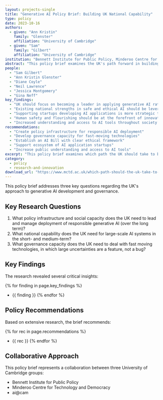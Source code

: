 ```yaml
---
layout: projects-single
title: "Generative AI Policy Brief: Building UK National Capability"
type: policy
date: 2023-10-16
authors:
  - given: "Ann Kristin"
    family: "Glenster"
    affiliation: "University of Cambridge"
  - given: "Sam"
    family: "Gilbert"
    affiliation: "University of Cambridge"
institution: "Bennett Institute for Public Policy, Minderoo Centre for Technology and Democracy, and ai@cam"
abstract: "This policy brief examines the UK's path forward in building national capability for generative AI, focusing on leveraging existing strengths in safe and ethical AI development rather than competing in foundation model development. The brief outlines policy recommendations for supporting an ecosystem of AI applications while prioritizing human safety and flourishing."
people:
  - "Sam Gilbert"
  - "Ann Kristin Glenster"
  - "Diane Coyle"
  - "Neil Lawrence"
  - "Jessica Montgomery"
  - "Gina Neff"
key_findings:
  - "UK should focus on becoming a leader in applying generative AI rather than building foundation models"
  - "Existing national strengths in safe and ethical AI should be leveraged"
  - "Supporting startups developing AI applications is more strategic than competing in model development"
  - "Human safety and flourishing should be at the forefront of innovation"
  - "Increased understanding and access to AI tools throughout society is crucial"
recommendations:
  - "Create policy infrastructure for responsible AI deployment"
  - "Develop governance capacity for fast-moving technologies"
  - "Establish an AI Bill with clear ethical framework"
  - "Support ecosystem of AI application startups"
  - "Increase public understanding and access to AI tools"
excerpt: "This policy brief examines which path the UK should take to build national capability for generative AI, focusing on application development and ethical governance rather than foundation model competition."
category:
  - policy
  - research-and-innovation
download_url: "https://www.mctd.ac.uk/which-path-should-the-uk-take-to-build-national-capability-for-generative-ai/"
---
```


This policy brief addresses three key questions regarding the UK's approach to generative AI development and governance.

## Key Research Questions

1. What policy infrastructure and social capacity does the UK need to lead and manage deployment of responsible generative AI (over the long term)?
2. What national capability does the UK need for large-scale AI systems in the short- and medium-term?
3. What governance capacity does the UK need to deal with fast moving technologies, in which large uncertainties are a feature, not a bug?

## Key Findings

The research revealed several critical insights:

{% for finding in page.key_findings %}
- {{ finding }}
{% endfor %}

## Policy Recommendations

Based on extensive research, the brief recommends:

{% for rec in page.recommendations %}
- {{ rec }}
{% endfor %}

## Collaborative Approach

This policy brief represents a collaboration between three University of Cambridge groups:
- Bennett Institute for Public Policy
- Minderoo Centre for Technology and Democracy
- ai@cam

